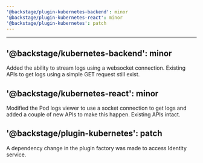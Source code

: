 ```yaml
---
'@backstage/plugin-kubernetes-backend': minor
'@backstage/plugin-kubernetes-react': minor
'@backstage/plugin-kubernetes': patch
---
```


---

## '@backstage/kubernetes-backend': minor

Added the ability to stream logs using a websocket connection.
Existing APIs to get logs using a simple GET request still exist.

## '@backstage/kubernetes-react': minor

Modified the Pod logs viewer to use a socket connection to get logs
and added a couple of new APIs to make this happen. Existing APIs intact.

## '@backstage/plugin-kubernetes': patch

A dependency change in the plugin factory was made to access Identity service.
